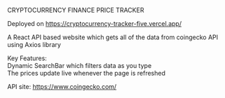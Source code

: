 CRYPTOCURRENCY FINANCE PRICE TRACKER

Deployed on https://cryptocurrency-tracker-five.vercel.app/

A React API based website which gets all of the data from coingecko API using Axios library

Key Features:  
Dynamic SearchBar which filters data as you type  
The prices update live whenever the page is refreshed  

API site: https://www.coingecko.com/
